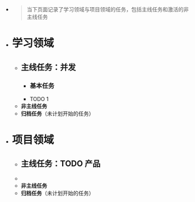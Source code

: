 - > 当下页面记录了学习领域与项目领域的任务，包括主线任务和激活的非主线任务
- # 学习领域
	- ## 主线任务：并发
		- ### 基本任务
		- TODO 1
	- **非主线任务**
	- **归档任务**（未计划开始的任务）
- # 项目领域
	- ## 主线任务：TODO 产品
	-
	- **非主线任务**
	- **归档任务**（未计划开始的任务）